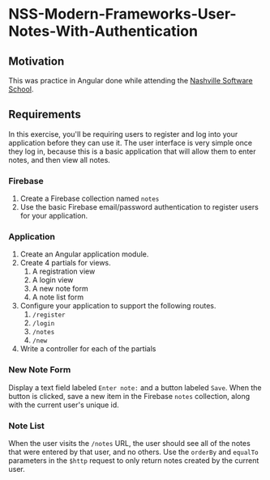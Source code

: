 # NSS-Modern-Frameworks-User-Notes-With-Authentication

## Motivation
This was practice in Angular done while attending the [Nashville Software School](http://nashvillesoftwareschool.com/).


## Requirements 

In this exercise, you'll be requiring users to register and log into your application before they can use it. The user interface is very simple once they log in, because this is a basic application that will allow them to enter notes, and then view all notes.

### Firebase

1. Create a Firebase collection named `notes`
1. Use the basic Firebase email/password authentication to register users for your application.

### Application

1. Create an Angular application module.
1. Create 4 partials for views.
    1. A registration view
    1. A login view
    1. A new note form
    1. A note list form
1. Configure your application to support the following routes.
    1. `/register`
    1. `/login`
    1. `/notes`
    1. `/new`
1. Write a controller for each of the partials

### New Note Form

Display a text field labeled `Enter note:` and a button labeled `Save`. When the button is clicked, save a new item in the Firebase `notes` collection, along with the current user's unique id.

### Note List

When the user visits the `/notes` URL, the user should see all of the notes that were entered by that user, and no others. Use the `orderBy` and `equalTo` parameters in the `$http` request to only return notes created by the current user.
